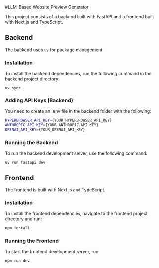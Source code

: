 #LLM-Based Website Preview Generator

This project consists of a backend built with FastAPI and a frontend built with Next.js and TypeScript.

## Backend

The backend uses `uv` for package management.

### Installation

To install the backend dependencies, run the following command in the backend project directory:

```bash
uv sync
```

### Adding API Keys (Backend)

You need to create an .env file in the backend folder with the following: 

```bash
HYPERBROWSER_API_KEY={YOUR_HYPERBROWSER_API_KEY}
ANTHROPIC_API_KEY={YOUR_ANTHROPIC_API_KEY}
OPENAI_API_KEY={YOUR_OPENAI_API_KEY}
```


### Running the Backend

To run the backend development server, use the following command:

```bash
uv run fastapi dev
```

## Frontend

The frontend is built with Next.js and TypeScript.

### Installation

To install the frontend dependencies, navigate to the frontend project directory and run:

```bash
npm install
```

### Running the Frontend

To start the frontend development server, run:

```bash
npm run dev
```
